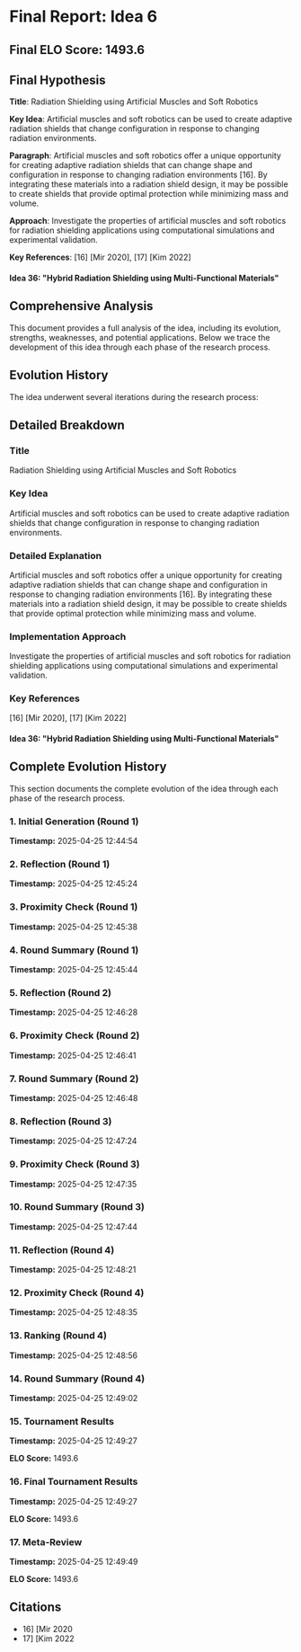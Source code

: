 # Final Report: Idea 6

## Final ELO Score: 1493.6

## Final Hypothesis

**Title**: Radiation Shielding using Artificial Muscles and Soft Robotics

**Key Idea**: Artificial muscles and soft robotics can be used to create adaptive radiation shields that change configuration in response to changing radiation environments.

**Paragraph**: Artificial muscles and soft robotics offer a unique opportunity for creating adaptive radiation shields that can change shape and configuration in response to changing radiation environments [16]. By integrating these materials into a radiation shield design, it may be possible to create shields that provide optimal protection while minimizing mass and volume.

**Approach**: Investigate the properties of artificial muscles and soft robotics for radiation shielding applications using computational simulations and experimental validation.

**Key References**: [16] [Mir 2020], [17] [Kim 2022]

#### Idea 36: "Hybrid Radiation Shielding using Multi-Functional Materials"

## Comprehensive Analysis

This document provides a full analysis of the idea, including its evolution, strengths, weaknesses, and potential applications. Below we trace the development of this idea through each phase of the research process.

## Evolution History

The idea underwent several iterations during the research process:

## Detailed Breakdown

### Title

Radiation Shielding using Artificial Muscles and Soft Robotics

### Key Idea

Artificial muscles and soft robotics can be used to create adaptive radiation shields that change configuration in response to changing radiation environments.

### Detailed Explanation

Artificial muscles and soft robotics offer a unique opportunity for creating adaptive radiation shields that can change shape and configuration in response to changing radiation environments [16]. By integrating these materials into a radiation shield design, it may be possible to create shields that provide optimal protection while minimizing mass and volume.

### Implementation Approach

Investigate the properties of artificial muscles and soft robotics for radiation shielding applications using computational simulations and experimental validation.

### Key References

[16] [Mir 2020], [17] [Kim 2022]

#### Idea 36: "Hybrid Radiation Shielding using Multi-Functional Materials"

## Complete Evolution History

This section documents the complete evolution of the idea through each phase of the research process.

### 1. Initial Generation (Round 1)
**Timestamp:** 2025-04-25 12:44:54



### 2. Reflection (Round 1)
**Timestamp:** 2025-04-25 12:45:24



### 3. Proximity Check (Round 1)
**Timestamp:** 2025-04-25 12:45:38



### 4. Round Summary (Round 1)
**Timestamp:** 2025-04-25 12:45:44



### 5. Reflection (Round 2)
**Timestamp:** 2025-04-25 12:46:28



### 6. Proximity Check (Round 2)
**Timestamp:** 2025-04-25 12:46:41



### 7. Round Summary (Round 2)
**Timestamp:** 2025-04-25 12:46:48



### 8. Reflection (Round 3)
**Timestamp:** 2025-04-25 12:47:24



### 9. Proximity Check (Round 3)
**Timestamp:** 2025-04-25 12:47:35



### 10. Round Summary (Round 3)
**Timestamp:** 2025-04-25 12:47:44



### 11. Reflection (Round 4)
**Timestamp:** 2025-04-25 12:48:21



### 12. Proximity Check (Round 4)
**Timestamp:** 2025-04-25 12:48:35



### 13. Ranking (Round 4)
**Timestamp:** 2025-04-25 12:48:56



### 14. Round Summary (Round 4)
**Timestamp:** 2025-04-25 12:49:02



### 15. Tournament Results
**Timestamp:** 2025-04-25 12:49:27

**ELO Score:** 1493.6



### 16. Final Tournament Results
**Timestamp:** 2025-04-25 12:49:27

**ELO Score:** 1493.6



### 17. Meta-Review
**Timestamp:** 2025-04-25 12:49:49

**ELO Score:** 1493.6



## Citations

- 16] [Mir 2020
- 17] [Kim 2022

